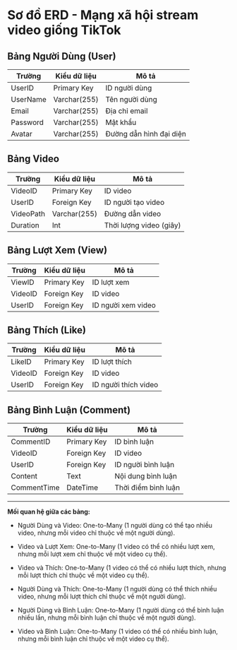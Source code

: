 # Sơ đồ ERD - Mạng xã hội stream video giống TikTok

## Bảng Người Dùng (User)

| Trường    | Kiểu dữ liệu | Mô tả                 |
| --------- | ------------ | ---------------------- |
| UserID    | Primary Key   | ID người dùng         |
| UserName  | Varchar(255)  | Tên người dùng        |
| Email     | Varchar(255)  | Địa chỉ email         |
| Password  | Varchar(255)  | Mật khẩu              |
| Avatar    | Varchar(255)  | Đường dẫn hình đại diện|

## Bảng Video

| Trường    | Kiểu dữ liệu | Mô tả                 |
| --------- | ------------ | ---------------------- |
| VideoID   | Primary Key   | ID video              |
| UserID    | Foreign Key   | ID người tạo video    |
| VideoPath | Varchar(255)  | Đường dẫn video       |
| Duration  | Int          | Thời lượng video (giây)|

## Bảng Lượt Xem (View)

| Trường    | Kiểu dữ liệu | Mô tả                 |
| --------- | ------------ | ---------------------- |
| ViewID    | Primary Key   | ID lượt xem           |
| VideoID   | Foreign Key   | ID video              |
| UserID    | Foreign Key   | ID người xem video    |

## Bảng Thích (Like)

| Trường    | Kiểu dữ liệu | Mô tả                 |
| --------- | ------------ | ---------------------- |
| LikeID    | Primary Key   | ID lượt thích        |
| VideoID   | Foreign Key   | ID video              |
| UserID    | Foreign Key   | ID người thích video  |

## Bảng Bình Luận (Comment)

| Trường      | Kiểu dữ liệu | Mô tả                      |
| ----------- | ------------ | --------------------------- |
| CommentID   | Primary Key   | ID bình luận               |
| VideoID     | Foreign Key   | ID video                   |
| UserID      | Foreign Key   | ID người bình luận         |
| Content     | Text         | Nội dung bình luận         |
| CommentTime | DateTime     | Thời điểm bình luận        |

---

**Mối quan hệ giữa các bảng:**

- Người Dùng và Video: One-to-Many (1 người dùng có thể tạo nhiều video, nhưng mỗi video chỉ thuộc về một người dùng).

- Video và Lượt Xem: One-to-Many (1 video có thể có nhiều lượt xem, nhưng mỗi lượt xem chỉ thuộc về một video cụ thể).

- Video và Thích: One-to-Many (1 video có thể có nhiều lượt thích, nhưng mỗi lượt thích chỉ thuộc về một video cụ thể).

- Người Dùng và Thích: One-to-Many (1 người dùng có thể thích nhiều video, nhưng mỗi lượt thích chỉ thuộc về một người dùng).

- Người Dùng và Bình Luận: One-to-Many (1 người dùng có thể bình luận nhiều lần, nhưng mỗi bình luận chỉ thuộc về một người dùng).

- Video và Bình Luận: One-to-Many (1 video có thể có nhiều bình luận, nhưng mỗi bình luận chỉ thuộc về một video cụ thể).
